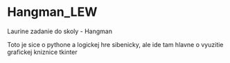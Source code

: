 # Hangman_LEW
Laurine zadanie do skoly - Hangman

Toto je sice o pythone a logickej hre sibenicky, ale ide tam hlavne o vyuzitie grafickej kniznice tkinter
